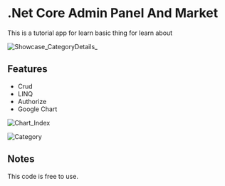 # .Net Core Admin Panel And Market

This is a tutorial app for learn basic thing for learn about

![Showcase_CategoryDetails_](https://user-images.githubusercontent.com/63595909/149658699-f5ca9301-fecc-4ac4-9680-d13e67be09b4.png)

## Features
- Crud
- LINQ
- Authorize
- Google Chart



![Chart_Index](https://user-images.githubusercontent.com/63595909/149637996-17e3b1a4-3657-43f4-8bc0-530282e792ae.png)

![Category](https://user-images.githubusercontent.com/63595909/149637997-fb822e99-b10e-49e2-bc98-0125346799e1.png)

## Notes
This code is free to use. 
